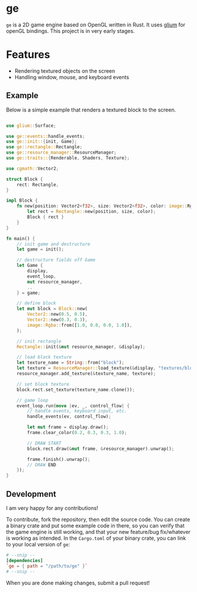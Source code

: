 # ge
`ge` is a 2D game engine based on OpenGL written in Rust. It uses
[glium](https://docs.rs/glium/latest/glium/#macros) for openGL bindings.
This project is in very early stages.

# Features
* Rendering textured objects on the screen
* Handling window, mouse, and keyboard events

## Example
Below is a simple example that renders a textured block to the screen.
 ```rust

 use glium::Surface;

 use ge::events::handle_events;
 use ge::init::{init, Game};
 use ge::rectangle::Rectangle;
 use ge::resource_manager::ResourceManager;
 use ge::traits::{Renderable, Shaders, Texture};

 use cgmath::Vector2;

 struct Block {
     rect: Rectangle,
 }

 impl Block {
     fn new(position: Vector2<f32>, size: Vector2<f32>, color: image::Rgba<f32>) -> Block {
         let rect = Rectangle::new(position, size, color);
         Block { rect }
     }
 }

 fn main() {
     // init game and destructure
     let game = init();

     // destructure fields off Game
     let Game {
         display,
         event_loop,
         mut resource_manager,
         ..
     } = game;

     // define block
     let mut block = Block::new(
         Vector2::new(0.5, 0.5),
         Vector2::new(0.3, 0.3),
         image::Rgba::from([1.0, 0.0, 0.0, 1.0]),
     );

     // init rectangle
     Rectangle::init(&mut resource_manager, &display);

     // load block texture
     let texture_name = String::from("block");
     let texture = ResourceManager::load_texture(&display, "textures/block.png");
     resource_manager.add_texture(&texture_name, texture);

     // set block texture
     block.rect.set_texture(texture_name.clone());

     // game loop
     event_loop.run(move |ev, _, control_flow| {
         // handle events, keyboard input, etc.
         handle_events(ev, control_flow);

         let mut frame = display.draw();
         frame.clear_color(0.2, 0.3, 0.3, 1.0);

         // DRAW START
         block.rect.draw(&mut frame, &resource_manager).unwrap();

         frame.finish().unwrap();
         // DRAW END
     });
 }
 ```

## Development
I am very happy for any contributions!

To contribute, fork the repository, then edit the source code.
You can create a binary crate and put some example code in
there, so you can verify that the game engine is still working, and that your new
feature/bug fix/whatever is working as intended.
In the `Cargo.toml` of your binary crate, you can link to your local version of `ge`:
```toml
# --snip --
[dependencies]
`ge = { path = "/path/to/ge" }`
# --snip --
```
When you are done making changes, submit a pull request!


